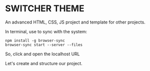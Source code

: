 # **SWITCHER THEME**
An advanced HTML, CSS, JS project and template for other projects. 

In terminal, use to sync with the system:
````
npm install -g browser-sync
browser-sync start --server --files
````
So, click and open the localhost URL

Let's create and structure our project.